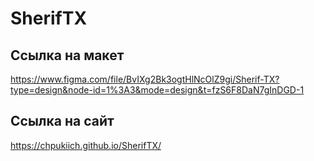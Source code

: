 # SherifTX

## Ссылка на макет
https://www.figma.com/file/BvIXg2Bk3ogtHlNcOlZ9gi/Sherif-TX?type=design&node-id=1%3A3&mode=design&t=fzS6F8DaN7gInDGD-1</a>

## Ссылка на сайт
https://chpukiich.github.io/SherifTX/</a>
